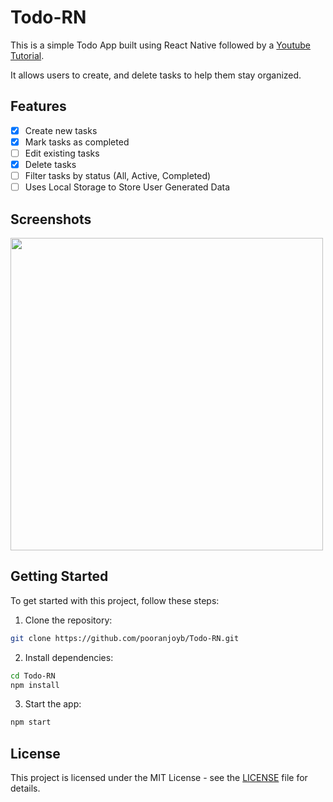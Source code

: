 # Todo-RN

This is a simple Todo App built using React Native followed by a [Youtube Tutorial](https://www.youtube.com/watch?v=0kL6nhutjQ8). 

It allows users to create, and delete tasks to help them stay organized.
## Features

- [x] Create new tasks
- [x] Mark tasks as completed
- [ ] Edit existing tasks
- [x] Delete tasks
- [ ] Filter tasks by status (All, Active, Completed)
- [ ] Uses Local Storage to Store User Generated Data

## Screenshots
<img src="https://github.com/pooranjoyb/Todo-RN/assets/90945182/1a8c66f2-d94a-48ae-8568-b123478f0616" height=500>

## Getting Started

To get started with this project, follow these steps:

1. Clone the repository:

```bash
git clone https://github.com/pooranjoyb/Todo-RN.git
```

2. Install dependencies:

```bash
cd Todo-RN
npm install
```

3. Start the app:

```bash
npm start
```

## License

This project is licensed under the MIT License - see the [LICENSE](LICENSE) file for details.
